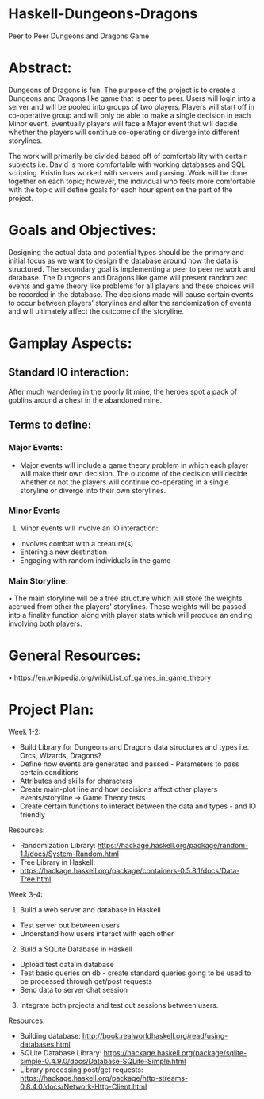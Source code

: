 # Haskell-Dungeons-Dragons
Peer to Peer Dungeons and Dragons Game

# Abstract:

Dungeons of Dragons is fun. The purpose of the project is to create a Dungeons and Dragons like game that is peer to peer.  Users will login into a server and will be pooled into groups of two players. Players will start off in co-operative group and will only be able to make a single decision in each Minor event. Eventually players will face a Major event that will decide whether the players will continue co-operating or diverge into different storylines. 

The work will primarily be divided based off of comfortability with certain subjects i.e. David is more comfortable with working databases and SQL scripting. Kristin has worked with servers and parsing. Work will be done together on each topic; however, the individual who feels more comfortable with the topic will define goals for each hour spent on the part of the project. 

# Goals and Objectives:

Designing the actual data and potential types should be the primary and initial focus as we want to design the database around how the data is structured. The secondary goal is implementing a peer to peer network and database. The Dungeons and Dragons like game will present randomized events and game theory like problems for all players and these choices will be recorded in the database. The decisions made will cause certain events to occur between players’ storylines and alter the randomization of events and will ultimately affect the outcome of the storyline. 

# Gamplay Aspects:

## Standard IO interaction:

After much wandering in the poorly lit mine, the heroes spot a pack of goblins around a chest in the abandoned mine. 


## Terms to define:

### Major Events:
* Major events will include a game theory problem in which each player will make their own decision. The outcome of the decision will decide whether or not the players will continue co-operating in a single storyline or diverge into their own storylines. 

### Minor Events
1. Minor events will involve an IO interaction:
* Involves combat with a creature(s) 
* Entering a new destination
* Engaging with random individuals in the game

### Main Storyline:
•	The main storyline will be a tree structure which will store the weights accrued from other the players' storylines. These weights will be passed into a finality function along with player stats which will produce an ending involving both players. 

# General Resources: 
•	https://en.wikipedia.org/wiki/List_of_games_in_game_theory

# Project Plan: 

Week 1-2:

*	Build Library for Dungeons and Dragons data structures and types i.e. Orcs, Wizards, Dragons?
*	Define how events are generated and passed - Parameters to pass certain conditions
*	Attributes and skills for characters
*	Create main-plot line and how decisions affect other players events/storyline → Game Theory tests 
*	Create certain functions to interact between the data and types - and IO friendly

Resources:

*	Randomization Library: https://hackage.haskell.org/package/random-1.1/docs/System-Random.html
*	Tree Library in Haskell:
*	https://hackage.haskell.org/package/containers-0.5.8.1/docs/Data-Tree.html

Week 3-4:

1.	Build a web server and database in Haskell
  * Test server out between users 
  *	Understand how users interact with each other 
2.	Build a SQLite Database in Haskell 
  *	Upload test data in database 
  *	Test basic queries on db - create standard queries going to be used to be processed through get/post requests
  *	Send data to server chat session
3.	Integrate both projects and test out sessions between users.

Resources:

*	Building database: http://book.realworldhaskell.org/read/using-databases.html 
*	SQLite Database Library: https://hackage.haskell.org/package/sqlite-simple-0.4.9.0/docs/Database-SQLite-Simple.html
*	Library processing post/get requests: https://hackage.haskell.org/package/http-streams-0.8.4.0/docs/Network-Http-Client.html 












